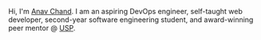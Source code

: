Hi, I'm [Anav Chand](https://www.anav.dev). I am an aspiring DevOps engineer, self-taught web developer, second-year software engineering student, and award-winning peer mentor @ [USP](https://usp.ac.fj).
